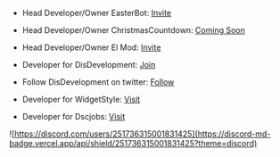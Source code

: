 - Head Developer/Owner EasterBot: [Invite](https://discord.com/api/oauth2/authorize?client_id=810568485905236018&permissions=268954705&scope=bot) 

- Head Developer/Owner ChristmasCountdown: [Coming Soon](#)

- Head Developer/Owner El Mod: [Invite](https://discord.com/oauth2/authorize?client_id=857564240784916490&permissions=1559751927&scope=bot)

- Developer for DisDevelopment: [Join](https://discord.gg/ABkPPztHdE)

- Follow DisDevelopment on twitter: [Follow](https://twitter.com/DisDevelopmentt)

- Developer for WidgetStyle: [Visit](https://www.widgetstyle.xyz/)

- Developer for Dscjobs: [Visit](https://dscjobs.org/)


![https://discord.com/users/251736315001831425](https://discord-md-badge.vercel.app/api/shield/251736315001831425?theme=discord)

